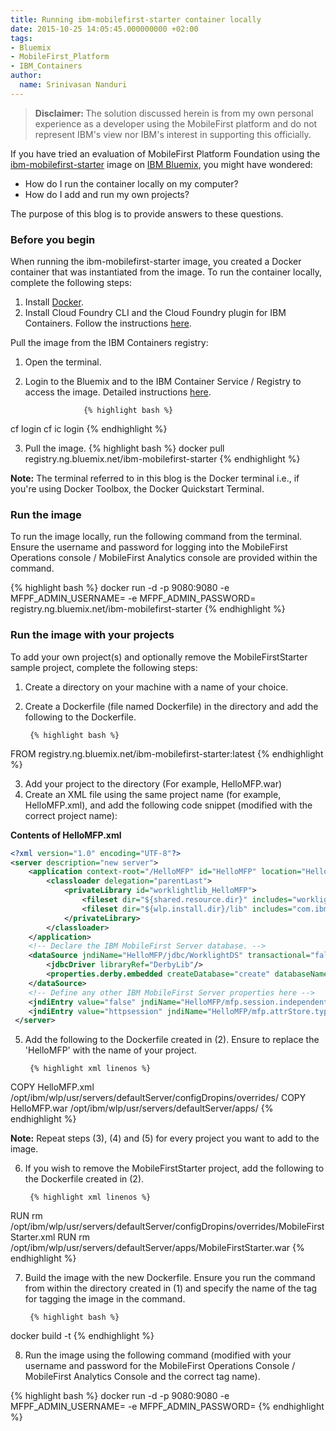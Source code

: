 ```yaml
---
title: Running ibm-mobilefirst-starter container locally
date: 2015-10-25 14:05:45.000000000 +02:00
tags:
- Bluemix
- MobileFirst_Platform
- IBM_Containers
author:
  name: Srinivasan Nanduri
---
```

<blockquote><b>Disclaimer: </b>The solution discussed herein is from my own personal experience as a developer using the MobileFirst platform and do not represent IBM's view nor IBM's interest in supporting this officially.</blockquote>

If you have tried an evaluation of MobileFirst Platform Foundation using the <a href="{{site.baseurl}}/tutorials/en/foundation/7.1/ibm-containers/evaluate">ibm-mobilefirst-starter</a> image on <a href="https://www.ng.bluemix.net/docs/">IBM Bluemix</a>, you might have wondered:

* How do I run the container locally on my computer?
* How do I add and run my own projects?

The purpose of this blog is to provide answers to these questions.

### Before you begin
When running the ibm-mobilefirst-starter image, you created a Docker container that was instantiated from the image. To run the container locally, complete the following steps:

1. Install <a href="https://docs.docker.com/installation/">Docker</a>.
2. Install Cloud Foundry CLI and the Cloud Foundry plugin for IBM Containers. Follow the instructions <a href="https://www.ng.bluemix.net/docs/containers/container_cli_ov.html#container_cli_cfic">here</a>.

Pull the image from the IBM Containers registry:

1. Open the terminal.
2. Login to the Bluemix and to the IBM Container Service / Registry to access the image. Detailed instructions <a href="https://www.ng.bluemix.net/docs/containers/container_cli_ov.html#container_cli_login">here</a>.

                    {% highlight bash %}
cf login
cf ic login
{% endhighlight %}

3. Pull the image.
{% highlight bash %}
docker pull registry.ng.bluemix.net/ibm-mobilefirst-starter
{% endhighlight %}

<b>Note:</b> The terminal referred to in this blog is the Docker terminal i.e., if you're using Docker Toolbox, the Docker Quickstart Terminal.

### Run the image
To run the image locally, run the following command from the terminal. Ensure the username and password for logging into the MobileFirst Operations console / MobileFirst Analytics console are provided within the command.

{% highlight bash %}
docker run -d -p 9080:9080 -e MFPF_ADMIN_USERNAME=<username> -e MFPF_ADMIN_PASSWORD=<password> registry.ng.bluemix.net/ibm-mobilefirst-starter
{% endhighlight %}

### Run the image with your projects
To add your own project(s) and optionally remove the MobileFirstStarter sample project, complete the following steps:

1. Create a directory on your machine with a name of your choice.
2. Create a Dockerfile (file named Dockerfile) in the directory and add the following to the Dockerfile.

        {% highlight bash %}
FROM registry.ng.bluemix.net/ibm-mobilefirst-starter:latest
{% endhighlight %}

3. Add your project to the directory (For example, HelloMFP.war)
4. Create an XML file using the same project name (for example, HelloMFP.xml), and add the following code snippet (modified with the correct project name):

<b>Contents of HelloMFP.xml</b>

```xml
<?xml version="1.0" encoding="UTF-8"?>
<server description="new server">
    <application context-root="/HelloMFP" id="HelloMFP" location="HelloMFP.war" name="HelloMFP" type="war">
        <classloader delegation="parentLast">
            <privateLibrary id="worklightlib_HelloMFP">
                <fileset dir="${shared.resource.dir}" includes="worklight-jee-library.jar"/>.
                <fileset dir="${wlp.install.dir}/lib" includes="com.ibm.ws.crypto.passwordutil*.jar"/>
            </privateLibrary>
        </classloader>
    </application>
    <!-- Declare the IBM MobileFirst Server database. -->
    <dataSource jndiName="HelloMFP/jdbc/WorklightDS" transactional="false">
        <jdbcDriver libraryRef="DerbyLib"/>
        <properties.derby.embedded createDatabase="create" databaseName="${shared.resource.dir}/derbyDB/HelloMFP/WRKLGHT" user="WORKLIGHT"/>
    </dataSource>
    <!-- Define any other IBM MobileFirst Server properties here -->
    <jndiEntry value="false" jndiName="HelloMFP/mfp.session.independent"/>
    <jndiEntry value="httpsession" jndiName="HelloMFP/mfp.attrStore.type"/>
 </server>
```

5. Add the following to the Dockerfile created in (2). Ensure to replace the 'HelloMFP' with the name of your project.

        {% highlight xml linenos %}
COPY HelloMFP.xml /opt/ibm/wlp/usr/servers/defaultServer/configDropins/overrides/
COPY HelloMFP.war /opt/ibm/wlp/usr/servers/defaultServer/apps/
{% endhighlight %}

<b>Note:</b> Repeat steps (3), (4) and (5) for every project you want to add to the image.

6. If you wish to remove the MobileFirstStarter project, add the following to the Dockerfile created in (2).

        {% highlight xml linenos %}
RUN rm /opt/ibm/wlp/usr/servers/defaultServer/configDropins/overrides/MobileFirstStarter.xml
RUN rm /opt/ibm/wlp/usr/servers/defaultServer/apps/MobileFirstStarter.war
{% endhighlight %}

7. Build the image with the new Dockerfile. Ensure you run the command from within the directory created in (1) and specify the name of the tag for tagging the image in the command.

        {% highlight bash %}
docker build -t <name of the tag>
{% endhighlight %}

8. Run the image using the following command (modified with your username and password for the MobileFirst Operations Console / MobileFirst Analytics Console and the correct tag name).

{% highlight bash %}
docker run -d -p 9080:9080 -e MFPF_ADMIN_USERNAME=<username> -e MFPF_ADMIN_PASSWORD=<password> <name of the tag>
{% endhighlight %}
